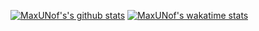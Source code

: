 [![MaxUNof's's github stats](https://github-readme-stats.vercel.app/api?username=MaxUNof)](https://github.com/anuraghazra/github-readme-stats) [![MaxUNof's wakatime stats](https://github-readme-stats.vercel.app/api/wakatime?username=MaxUNof)](https://github.com/anuraghazra/github-readme-stats)
